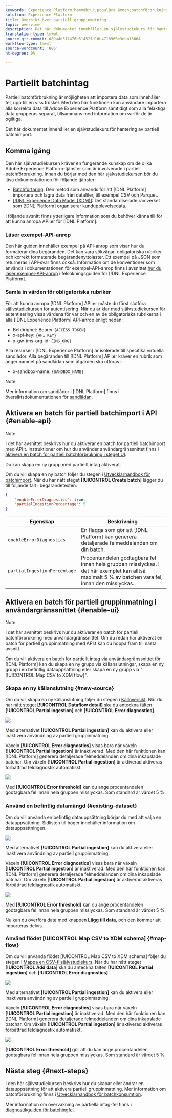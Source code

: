```yaml
---
keywords: Experience Platform;hemmabruk;populära ämnen;batchförbrukning;batchintag;partiellt intag;partiellt intag;Hämtningsfel;hämtningsfel;partiellt batchintag;partiellt batchintag;intag;Inmatning;
solution: Experience Platform
title: Översikt över partiell gruppinmatning
topic: overview
description: Det här dokumentet innehåller en självstudiekurs för hantering av partiell batchimport.
translation-type: tm+mt
source-git-commit: 089a4d517476b614521d1db4718966e3ebb13064
workflow-type: tm+mt
source-wordcount: '886'
ht-degree: 0%

---
```



# Partiellt batchintag

Partiell batchförbrukning är möjligheten att importera data som innehåller fel, upp till en viss tröskel. Med den här funktionen kan användare importera alla korrekta data till Adobe Experience Platform samtidigt som alla felaktiga data grupperas separat, tillsammans med information om varför de är ogiltiga.

Det här dokumentet innehåller en självstudiekurs för hantering av partiell batchimport.

## Komma igång

Den här självstudiekursen kräver en fungerande kunskap om de olika Adobe Experience Platform-tjänster som är involverade i partiell batchförbrukning. Innan du börjar med den här självstudiekursen bör du läsa dokumentationen för följande tjänster:

- [Batchförtäring](./overview.md): Den metod som används för att  [!DNL Platform] importera och lagra data från datafiler, till exempel CSV och Parquet.
- [[!DNL Experience Data Model (XDM)]](../../xdm/home.md): Det standardiserade ramverket som  [!DNL Platform] organiserar kundupplevelsedata.

I följande avsnitt finns ytterligare information som du behöver känna till för att kunna anropa API:er för [!DNL Platform].

### Läser exempel-API-anrop

Den här guiden innehåller exempel på API-anrop som visar hur du formaterar dina begäranden. Det kan vara sökvägar, obligatoriska rubriker och korrekt formaterade begärandenyttolaster. Ett exempel på JSON som returneras i API-svar finns också. Information om de konventioner som används i dokumentationen för exempel-API-anrop finns i avsnittet [hur du läser exempel-API-anrop](../../landing/troubleshooting.md#how-do-i-format-an-api-request) i felsökningsguiden för [!DNL Experience Platform].

### Samla in värden för obligatoriska rubriker

För att kunna anropa [!DNL Platform] API:er måste du först slutföra [självstudiekursen](https://www.adobe.com/go/platform-api-authentication-en) för autentisering. När du är klar med självstudiekursen för autentisering visas värdena för var och en av de obligatoriska rubrikerna i alla [!DNL Experience Platform] API-anrop enligt nedan:

- Behörighet: Bearer `{ACCESS_TOKEN}`
- x-api-key: `{API_KEY}`
- x-gw-ims-org-id: `{IMS_ORG}`

Alla resurser i [!DNL Experience Platform] är isolerade till specifika virtuella sandlådor. Alla begäranden till [!DNL Platform] API:er kräver en rubrik som anger namnet på sandlådan som åtgärden ska utföras i:

- x-sandbox-name: `{SANDBOX_NAME}`

>[!NOTE]
>
>Mer information om sandlådor i [!DNL Platform] finns i översiktsdokumentationen för [sandlådan](../../sandboxes/home.md).

## Aktivera en batch för partiell batchimport i API {#enable-api}

>[!NOTE]
>
>I det här avsnittet beskrivs hur du aktiverar en batch för partiell batchimport med API:t. Instruktioner om hur du använder användargränssnittet finns i [aktivera en batch för partiell batchförbrukning i steget UI](#enable-ui).

Du kan skapa en ny grupp med partiellt intag aktiverat.

Om du vill skapa en ny batch följer du stegen i [Utvecklarhandbok för batchimport](./api-overview.md). När du har nått steget **[!UICONTROL Create batch]** lägger du till följande fält i begärandetexten:

```json
{
    "enableErrorDiagnostics": true,
    "partialIngestionPercentage": 5
}
```

| Egenskap | Beskrivning |
| -------- | ----------- |
| `enableErrorDiagnostics` | En flagga som gör att [!DNL Platform] kan generera detaljerade felmeddelanden om din batch. |
| `partialIngestionPercentage` | Procentandelen godtagbara fel innan hela gruppen misslyckas. I det här exemplet kan alltså maximalt 5 % av batchen vara fel, innan den misslyckas. |


## Aktivera en batch för partiell gruppinmatning i användargränssnittet {#enable-ui}

>[!NOTE]
>
>I det här avsnittet beskrivs hur du aktiverar en batch för partiell batchförbrukning med användargränssnittet. Om du redan har aktiverat en batch för partiell gruppinmatning med API:t kan du hoppa fram till nästa avsnitt.

Om du vill aktivera en batch för partiellt intag via användargränssnittet för [!DNL Platform] kan du skapa en ny grupp via källanslutningar, skapa en ny grupp i en befintlig datauppsättning eller skapa en ny grupp via &quot;[!UICONTROL Map CSV to XDM flow]&quot;.

### Skapa en ny källanslutning {#new-source}

Om du vill skapa en ny källanslutning följer du stegen i [Källöversikt](../../sources/home.md). När du har nått steget **[!UICONTROL Dataflow detail]** ska du anteckna fälten **[!UICONTROL Partial ingestion]** och **[!UICONTROL Error diagnostics]**.

![](../images/batch-ingestion/partial-ingestion/configure-batch.png)

Med alternativet **[!UICONTROL Partial ingestion]** kan du aktivera eller inaktivera användning av partiell gruppinmatning.

Växeln **[!UICONTROL Error diagnostics]** visas bara när växeln **[!UICONTROL Partial ingestion]** är inaktiverad. Med den här funktionen kan [!DNL Platform] generera detaljerade felmeddelanden om dina inkapslade batchar. Om växeln **[!UICONTROL Partial ingestion]** är aktiverad aktiveras förbättrad feldiagnostik automatiskt.

![](../images/batch-ingestion/partial-ingestion/configure-batch-partial-ingestion-focus.png)

Med **[!UICONTROL Error threshold]** kan du ange procentandelen godtagbara fel innan hela gruppen misslyckas. Som standard är värdet 5 %.

### Använd en befintlig datamängd {#existing-dataset}

Om du vill använda en befintlig datauppsättning börjar du med att välja en datauppsättning. Sidlisten till höger innehåller information om datauppsättningen.

![](../images/batch-ingestion/partial-ingestion/monitor-dataset.png)

Med alternativet **[!UICONTROL Partial ingestion]** kan du aktivera eller inaktivera användning av partiell gruppinmatning.

Växeln **[!UICONTROL Error diagnostics]** visas bara när växeln **[!UICONTROL Partial ingestion]** är inaktiverad. Med den här funktionen kan [!DNL Platform] generera detaljerade felmeddelanden om dina inkapslade batchar. Om växeln **[!UICONTROL Partial ingestion]** är aktiverad aktiveras förbättrad feldiagnostik automatiskt.

![](../images/batch-ingestion/partial-ingestion/monitor-dataset-partial-ingestion-focus.png)

Med **[!UICONTROL Error threshold]** kan du ange procentandelen godtagbara fel innan hela gruppen misslyckas. Som standard är värdet 5 %.

Nu kan du överföra data med knappen **Lägg till data**, och den kommer att importeras delvis.

### Använd flödet [!UICONTROL Map CSV to XDM schema] {#map-flow}

Om du vill använda flödet [!UICONTROL Map CSV to XDM schema] följer du stegen i [Mappa en CSV-filsjälvstudiekurs](../tutorials/map-a-csv-file.md). När du har nått steget **[!UICONTROL Add data]** ska du anteckna fälten **[!UICONTROL Partial ingestion]** och **[!UICONTROL Error diagnostics]**.

![](../images/batch-ingestion/partial-ingestion/xdm-csv-workflow.png)

Med alternativet **[!UICONTROL Partial ingestion]** kan du aktivera eller inaktivera användning av partiell gruppinmatning.

Växeln **[!UICONTROL Error diagnostics]** visas bara när växeln **[!UICONTROL Partial ingestion]** är inaktiverad. Med den här funktionen kan [!DNL Platform] generera detaljerade felmeddelanden om dina inkapslade batchar. Om växeln **[!UICONTROL Partial ingestion]** är aktiverad aktiveras förbättrad feldiagnostik automatiskt.

![](../images/batch-ingestion/partial-ingestion/xdm-csv-workflow-partial-ingestion-focus.png)

**[!UICONTROL Error threshold]** gör att du kan ange procentandelen godtagbara fel innan hela gruppen misslyckas. Som standard är värdet 5 %.

## Nästa steg {#next-steps}

I den här självstudiekursen beskrivs hur du skapar eller ändrar en datauppsättning för att aktivera partiell gruppinmatning. Mer information om batchförbrukning finns i [Utvecklarhandbok för batchkonsumtion](./api-overview.md).

Mer information om övervakning av partiella intag-fel finns i [diagnostikguiden för batchingfel](../quality/error-diagnostics.md).
